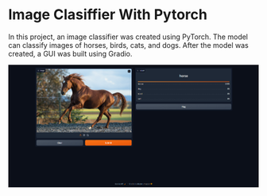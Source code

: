 
# Image Clasiffier With Pytorch

In this project, an image classifier was created using PyTorch. The model can classify images of horses, birds, cats, and dogs. After the model was created, a GUI was built using Gradio.

![gui](./gui.png)